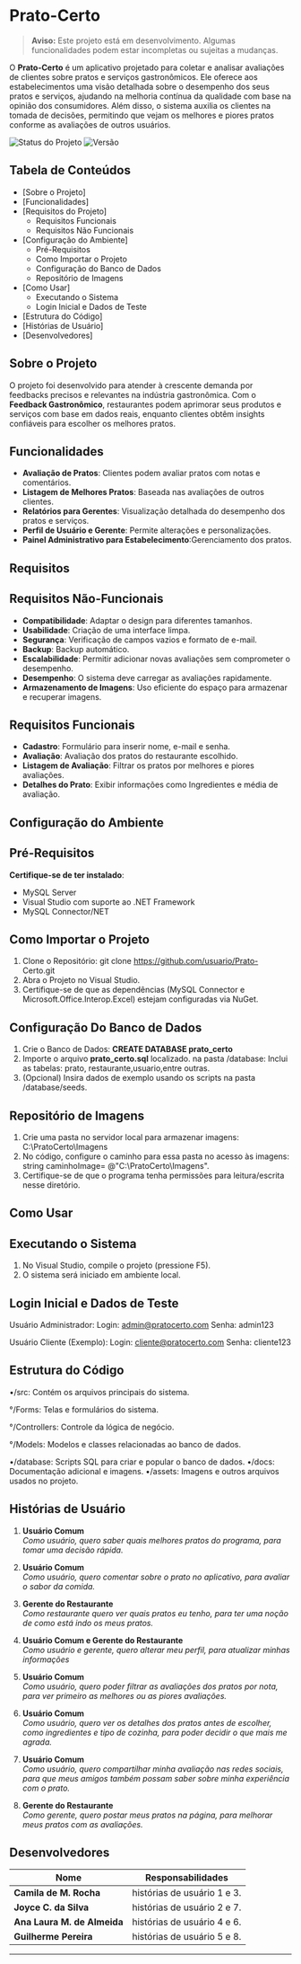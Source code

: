 # Prato-Certo

> **Aviso:** Este projeto está em desenvolvimento. Algumas funcionalidades podem estar incompletas ou sujeitas a mudanças.

O **Prato-Certo** é um aplicativo projetado para coletar e analisar avaliações de clientes sobre pratos e serviços gastronômicos. Ele oferece aos estabelecimentos uma visão detalhada sobre o desempenho dos seus pratos e serviços, ajudando na melhoria contínua da qualidade com base na opinião dos consumidores. Além disso, o sistema auxilia os clientes na tomada de decisões, permitindo que vejam os melhores e piores pratos conforme as avaliações de outros usuários.

![Status do Projeto](https://img.shields.io/badge/status-em--desenvolvimento-yellow)
![Versão](https://img.shields.io/badge/versão-0.1.0-orange)

## Tabela de Conteúdos
- [Sobre o Projeto]
- [Funcionalidades]
- [Requisitos do Projeto]
  - Requisitos Funcionais
  - Requisitos Não Funcionais
- [Configuração do Ambiente]
  - Pré-Requisitos
  - Como Importar o Projeto
  - Configuração do Banco de Dados
  - Repositório de Imagens
- [Como Usar]
  - Executando o Sistema
  - Login Inicial e Dados de Teste
- [Estrutura do Código]
- [Histórias de Usuário]
- [Desenvolvedores]




## Sobre o Projeto
O projeto foi desenvolvido para atender à crescente demanda por feedbacks precisos e relevantes na indústria gastronômica. Com o **Feedback Gastronômico**, restaurantes podem aprimorar seus produtos e serviços com base em dados reais, enquanto clientes obtêm insights confiáveis para escolher os melhores pratos.

## Funcionalidades
- **Avaliação de Pratos**: Clientes podem avaliar pratos com notas e comentários.
- **Listagem de Melhores Pratos**: Baseada nas avaliações de outros clientes.
- **Relatórios para Gerentes**: Visualização detalhada do desempenho dos pratos e serviços.
- **Perfil de Usuário e Gerente**: Permite alterações e personalizações.
- **Painel Administrativo para Estabelecimento**:Gerenciamento dos pratos.
## Requisitos
 ## Requisitos Não-Funcionais
- **Compatibilidade**: Adaptar o design para diferentes tamanhos.
- **Usabilidade**: Criação de uma interface limpa.
- **Segurança**: Verificação de campos vazios e formato de e-mail.
- **Backup**: Backup automático.
- **Escalabilidade**: Permitir adicionar novas avaliações sem comprometer o desempenho.
- **Desempenho**: O sistema deve carregar as avaliações rapidamente.
- **Armazenamento de Imagens**: Uso eficiente do espaço para armazenar e recuperar imagens.
  
 ## Requisitos Funcionais
- **Cadastro**: Formulário para inserir nome, e-mail e senha.
- **Avaliação**: Avaliação dos pratos do restaurante escolhido.
- **Listagem de Avaliação**: Filtrar os pratos por melhores e piores avaliações.
- **Detalhes do Prato**: Exibir informações como Ingredientes e média de avaliação.

## Configuração do Ambiente 
 ## Pré-Requisitos 
 
 **Certifique-se de ter instalado**:
 - MySQL Server
 - Visual Studio com suporte ao .NET Framework
 - MySQL Connector/NET

 ## Como Importar o Projeto
 1. Clone o Repositório:
    git clone                             https://github.com/usuario/Prato-     Certo.git
 2. Abra o Projeto no Visual Studio.
 3. Certifique-se de que as             dependências (MySQL Connector e      Microsoft.Office.Interop.Excel)       estejam configuradas via NuGet.

 ## Configuração Do Banco de Dados
 1. Crie o Banco de Dados:
    **CREATE DATABASE prato_certo**
 2. Importe o arquivo                     **prato_certo.sql** localizado.       na pasta /database:
    Inclui as tabelas: prato,             restaurante,usuario,entre outras.
 3. (Opcional) Insira dados de            exemplo usando os scripts na          pasta /database/seeds.

  ## Repositório de Imagens 
  1. Crie uma pasta no servidor local      para armazenar imagens:
     C:\PratoCerto\Imagens
  2. No código, configure o caminho       para essa pasta no acesso às          imagens:
    string caminhoImage=
     @"C:\PratoCerto\Imagens".
  4. Certifique-se de que o programa    tenha permissões para                 leitura/escrita nesse diretório.

## Como Usar
 ## Executando o Sistema
 1. No Visual Studio, compile o projeto (pressione F5).
 2. O sistema será iniciado em ambiente local.

 ## Login Inicial e Dados de Teste
 Usuário Administrador:
 Login: admin@pratocerto.com
 Senha: admin123

 Usuário Cliente (Exemplo):
 Login: cliente@pratocerto.com
 Senha: cliente123


## Estrutura do Código 
 •/src: Contém os arquivos principais do sistema.
 
   °/Forms: Telas e formulários do sistema.
   
   °/Controllers: Controle da lógica de negócio.
   
   °/Models: Modelos e classes relacionadas ao banco de dados.

 •/database: Scripts SQL para criar e popular o banco de dados.
 •/docs: Documentação adicional e imagens.
 •/assets: Imagens e outros arquivos usados no projeto.


 
## Histórias de Usuário

1. **Usuário Comum**  
   *Como usuário, quero saber quais melhores pratos do programa, para tomar uma decisão rápida.*  

   
2. **Usuário Comum**  
   *Como usuário, quero comentar sobre o prato no aplicativo, para avaliar o sabor da comida.*  
   
   
3. **Gerente do Restaurante**  
   *Como restaurante quero ver quais pratos eu tenho, para ter uma noção de como está indo os meus pratos.*  
   
4. **Usuário Comum e Gerente do Restaurante**  
   *Como usuário e gerente, quero alterar meu perfil, para atualizar minhas informações*  
    

5. **Usuário Comum**  
   *Como usuário, quero poder filtrar as avaliações dos pratos por nota, para ver primeiro as melhores ou as piores avaliações.*  
 

6. **Usuário Comum**  
   *Como usuário, quero ver os detalhes dos pratos antes de escolher, como ingredientes e tipo de cozinha, para poder decidir o que mais me agrada.*  


7. **Usuário Comum**  
   *Como usuário, quero compartilhar minha avaliação nas redes sociais, para que meus amigos também possam saber sobre minha experiência com o prato.*  
    

8. **Gerente do Restaurante**  
   *Como gerente, quero postar meus pratos na página, para melhorar meus pratos com as avaliações.*  
  

## Desenvolvedores

| Nome        | Responsabilidades |
|-------------|-------------------|
| **Camila de M. Rocha**      |  histórias de usuário 1 e 3. |
| **Joyce C. da Silva**       | histórias de usuário 2 e 7. |
| **Ana Laura M. de Almeida**   |  histórias de usuário 4 e 6. |
| **Guilherme Pereira**   | histórias de usuário 5 e 8. |

---

